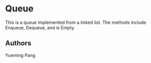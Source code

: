 # Queue
This is a queue implemented from a linked list. The methods include Enqueue, Dequeue, and is Empty.
## Authors
Yueming Pang
